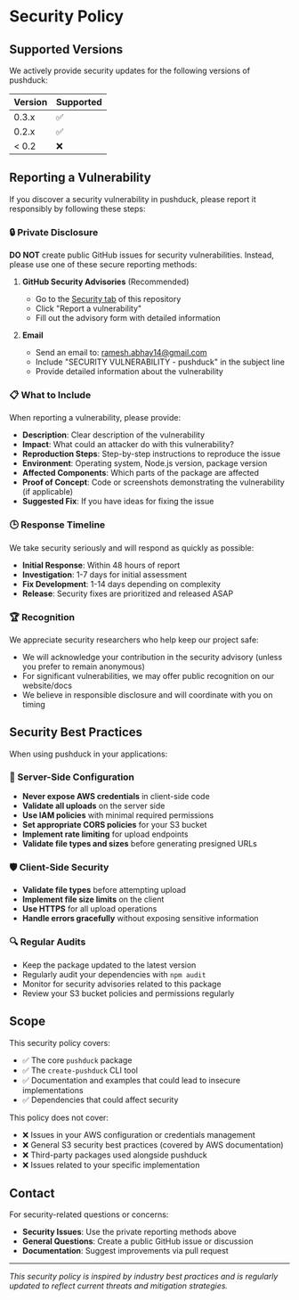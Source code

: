 # Security Policy

## Supported Versions

We actively provide security updates for the following versions of pushduck:

| Version | Supported          |
| ------- | ------------------ |
| 0.3.x   | :white_check_mark: |
| 0.2.x   | :white_check_mark: |
| < 0.2   | :x:                |

## Reporting a Vulnerability

If you discover a security vulnerability in pushduck, please report it responsibly by following these steps:

### 🔒 Private Disclosure

**DO NOT** create public GitHub issues for security vulnerabilities. Instead, please use one of these secure reporting methods:

1. **GitHub Security Advisories** (Recommended)
   - Go to the [Security tab](https://github.com/abhay/pushduck/security/advisories) of this repository
   - Click "Report a vulnerability"
   - Fill out the advisory form with detailed information

2. **Email**
   - Send an email to: <ramesh.abhay14@gmail.com>
   - Include "SECURITY VULNERABILITY - pushduck" in the subject line
   - Provide detailed information about the vulnerability

### 📋 What to Include

When reporting a vulnerability, please provide:

- **Description**: Clear description of the vulnerability
- **Impact**: What could an attacker do with this vulnerability?
- **Reproduction Steps**: Step-by-step instructions to reproduce the issue
- **Environment**: Operating system, Node.js version, package version
- **Affected Components**: Which parts of the package are affected
- **Proof of Concept**: Code or screenshots demonstrating the vulnerability (if applicable)
- **Suggested Fix**: If you have ideas for fixing the issue

### 🕒 Response Timeline

We take security seriously and will respond as quickly as possible:

- **Initial Response**: Within 48 hours of report
- **Investigation**: 1-7 days for initial assessment  
- **Fix Development**: 1-14 days depending on complexity
- **Release**: Security fixes are prioritized and released ASAP

### 🏆 Recognition

We appreciate security researchers who help keep our project safe:

- We will acknowledge your contribution in the security advisory (unless you prefer to remain anonymous)
- For significant vulnerabilities, we may offer public recognition on our website/docs
- We believe in responsible disclosure and will coordinate with you on timing

## Security Best Practices

When using pushduck in your applications:

### 🔐 Server-Side Configuration

- **Never expose AWS credentials** in client-side code
- **Validate all uploads** on the server side
- **Use IAM policies** with minimal required permissions
- **Set appropriate CORS policies** for your S3 bucket
- **Implement rate limiting** for upload endpoints
- **Validate file types and sizes** before generating presigned URLs

### 🛡️ Client-Side Security

- **Validate file types** before attempting upload
- **Implement file size limits** on the client
- **Use HTTPS** for all upload operations
- **Handle errors gracefully** without exposing sensitive information

### 🔍 Regular Audits

- Keep the package updated to the latest version
- Regularly audit your dependencies with `npm audit`
- Monitor for security advisories related to this package
- Review your S3 bucket policies and permissions regularly

## Scope

This security policy covers:

- ✅ The core `pushduck` package
- ✅ The `create-pushduck` CLI tool
- ✅ Documentation and examples that could lead to insecure implementations
- ✅ Dependencies that could affect security

This policy does not cover:

- ❌ Issues in your AWS configuration or credentials management
- ❌ General S3 security best practices (covered by AWS documentation)
- ❌ Third-party packages used alongside pushduck
- ❌ Issues related to your specific implementation

## Contact

For security-related questions or concerns:

- **Security Issues**: Use the private reporting methods above
- **General Questions**: Create a public GitHub issue or discussion
- **Documentation**: Suggest improvements via pull request

---

*This security policy is inspired by industry best practices and is regularly updated to reflect current threats and mitigation strategies.*
